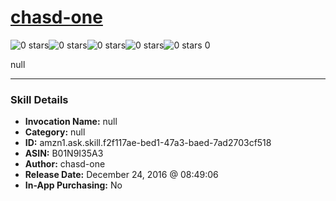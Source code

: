 # [chasd-one](http://alexa.amazon.com/#skills/amzn1.ask.skill.f2f117ae-bed1-47a3-baed-7ad2703cf518)
![0 stars](../../images/ic_star_border_black_18dp_1x.png)![0 stars](../../images/ic_star_border_black_18dp_1x.png)![0 stars](../../images/ic_star_border_black_18dp_1x.png)![0 stars](../../images/ic_star_border_black_18dp_1x.png)![0 stars](../../images/ic_star_border_black_18dp_1x.png) 0

null

***

### Skill Details

* **Invocation Name:** null
* **Category:** null
* **ID:** amzn1.ask.skill.f2f117ae-bed1-47a3-baed-7ad2703cf518
* **ASIN:** B01N9I35A3
* **Author:** chasd-one
* **Release Date:** December 24, 2016 @ 08:49:06
* **In-App Purchasing:** No
